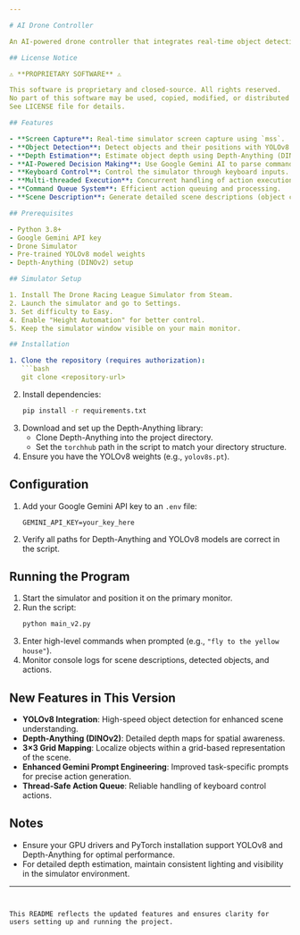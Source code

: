 ```yaml
---

# AI Drone Controller

An AI-powered drone controller that integrates real-time object detection (YOLOv8), depth estimation (Depth-Anything), and Google's Gemini AI to control a drone in a simulator.

## License Notice

⚠️ **PROPRIETARY SOFTWARE** ⚠️

This software is proprietary and closed-source. All rights reserved.  
No part of this software may be used, copied, modified, or distributed without express written permission.  
See LICENSE file for details.

## Features

- **Screen Capture**: Real-time simulator screen capture using `mss`.
- **Object Detection**: Detect objects and their positions with YOLOv8.
- **Depth Estimation**: Estimate object depth using Depth-Anything (DINOv2).
- **AI-Powered Decision Making**: Use Google Gemini AI to parse commands and generate control actions.
- **Keyboard Control**: Control the simulator through keyboard inputs.
- **Multi-threaded Execution**: Concurrent handling of action execution and keyboard input.
- **Command Queue System**: Efficient action queuing and processing.
- **Scene Description**: Generate detailed scene descriptions (object class, location, and depth).

## Prerequisites

- Python 3.8+
- Google Gemini API key
- Drone Simulator
- Pre-trained YOLOv8 model weights
- Depth-Anything (DINOv2) setup

## Simulator Setup

1. Install The Drone Racing League Simulator from Steam.
2. Launch the simulator and go to Settings.
3. Set difficulty to Easy.
4. Enable "Height Automation" for better control.
5. Keep the simulator window visible on your main monitor.

## Installation

1. Clone the repository (requires authorization):
   ```bash
   git clone <repository-url>
   ```
2. Install dependencies:
   ```bash
   pip install -r requirements.txt
   ```
3. Download and set up the Depth-Anything library:
   - Clone Depth-Anything into the project directory.
   - Set the `torchhub` path in the script to match your directory structure.
4. Ensure you have the YOLOv8 weights (e.g., `yolov8s.pt`).

## Configuration

1. Add your Google Gemini API key to an `.env` file:
   ```env
   GEMINI_API_KEY=your_key_here
   ```
2. Verify all paths for Depth-Anything and YOLOv8 models are correct in the script.

## Running the Program

1. Start the simulator and position it on the primary monitor.
2. Run the script:
   ```bash
   python main_v2.py
   ```
3. Enter high-level commands when prompted (e.g., `"fly to the yellow house"`).
4. Monitor console logs for scene descriptions, detected objects, and actions.

## New Features in This Version

- **YOLOv8 Integration**: High-speed object detection for enhanced scene understanding.
- **Depth-Anything (DINOv2)**: Detailed depth maps for spatial awareness.
- **3×3 Grid Mapping**: Localize objects within a grid-based representation of the scene.
- **Enhanced Gemini Prompt Engineering**: Improved task-specific prompts for precise action generation.
- **Thread-Safe Action Queue**: Reliable handling of keyboard control actions.

## Notes

- Ensure your GPU drivers and PyTorch installation support YOLOv8 and Depth-Anything for optimal performance.
- For detailed depth estimation, maintain consistent lighting and visibility in the simulator environment.

---
```


This README reflects the updated features and ensures clarity for users setting up and running the project.
